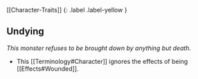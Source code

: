 [[Character-Traits]]
{: .label .label-yellow }
## Undying
*This monster refuses to be brought down by anything but death.*

* This [[Terminology#Character]] ignores the effects of being [[Effects#Wounded]].